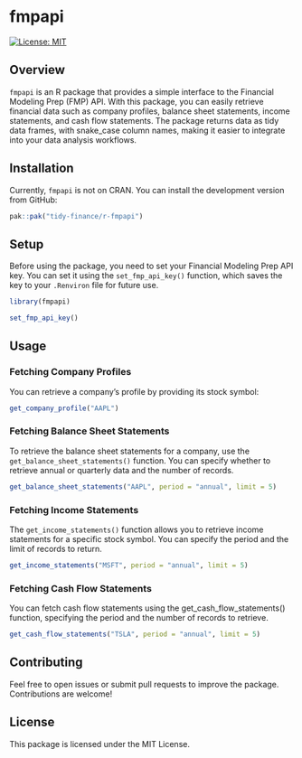 
<!-- README.md is generated from README.Rmd. Please edit that file -->

# fmpapi

[![License:
MIT](https://img.shields.io/badge/License-MIT-yellow.svg)](https://opensource.org/licenses/MIT)

## Overview

`fmpapi` is an R package that provides a simple interface to the
Financial Modeling Prep (FMP) API. With this package, you can easily
retrieve financial data such as company profiles, balance sheet
statements, income statements, and cash flow statements. The package
returns data as tidy data frames, with snake_case column names, making
it easier to integrate into your data analysis workflows.

## Installation

Currently, `fmpapi` is not on CRAN. You can install the development
version from GitHub:

``` r
pak::pak("tidy-finance/r-fmpapi")
```

## Setup

Before using the package, you need to set your Financial Modeling Prep
API key. You can set it using the `set_fmp_api_key()` function, which
saves the key to your `.Renviron` file for future use.

``` r
library(fmpapi)

set_fmp_api_key()
```

## Usage

### Fetching Company Profiles

You can retrieve a company’s profile by providing its stock symbol:

``` r
get_company_profile("AAPL")
```

### Fetching Balance Sheet Statements

To retrieve the balance sheet statements for a company, use the
`get_balance_sheet_statements()` function. You can specify whether to
retrieve annual or quarterly data and the number of records.

``` r
get_balance_sheet_statements("AAPL", period = "annual", limit = 5)
```

### Fetching Income Statements

The `get_income_statements()` function allows you to retrieve income
statements for a specific stock symbol. You can specify the period and
the limit of records to return.

``` r
get_income_statements("MSFT", period = "annual", limit = 5)
```

### Fetching Cash Flow Statements

You can fetch cash flow statements using the get_cash_flow_statements()
function, specifying the period and the number of records to retrieve.

``` r
get_cash_flow_statements("TSLA", period = "annual", limit = 5)
```

## Contributing

Feel free to open issues or submit pull requests to improve the package.
Contributions are welcome!

## License

This package is licensed under the MIT License.
